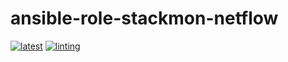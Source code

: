 # ansible-role-stackmon-netflow

[![latest](https://github.com/archmachina/ansible-role-stackmon-netflow/workflows/latest/badge.svg)](https://github.com/archmachina/ansible-role-stackmon-netflow/actions?query=workflow%3Alatest)
[![linting](https://github.com/archmachina/ansible-role-stackmon-netflow/workflows/linting/badge.svg)](https://github.com/archmachina/ansible-role-stackmon-netflow/actions?query=workflow%3Alinting)
